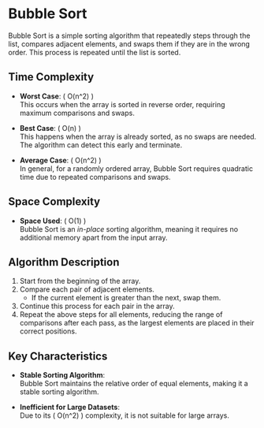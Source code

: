 # **Bubble Sort**

Bubble Sort is a simple sorting algorithm that repeatedly steps through the list, compares adjacent elements, and swaps them if they are in the wrong order. This process is repeated until the list is sorted.

## **Time Complexity**

- **Worst Case**: \( O(n^2) \)  
  This occurs when the array is sorted in reverse order, requiring maximum comparisons and swaps.

- **Best Case**: \( O(n) \)  
  This happens when the array is already sorted, as no swaps are needed. The algorithm can detect this early and terminate.

- **Average Case**: \( O(n^2) \)  
  In general, for a randomly ordered array, Bubble Sort requires quadratic time due to repeated comparisons and swaps.

## **Space Complexity**

- **Space Used**: \( O(1) \)  
  Bubble Sort is an *in-place* sorting algorithm, meaning it requires no additional memory apart from the input array.

## **Algorithm Description**

1. Start from the beginning of the array.
2. Compare each pair of adjacent elements.
   - If the current element is greater than the next, swap them.
3. Continue this process for each pair in the array.
4. Repeat the above steps for all elements, reducing the range of comparisons after each pass, as the largest elements are placed in their correct positions.

## **Key Characteristics**

- **Stable Sorting Algorithm**:  
  Bubble Sort maintains the relative order of equal elements, making it a stable sorting algorithm.

- **Inefficient for Large Datasets**:  
  Due to its \( O(n^2) \) complexity, it is not suitable for large arrays.


